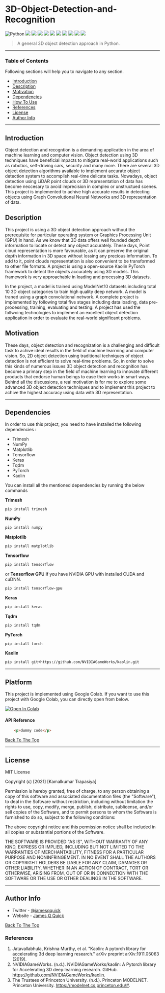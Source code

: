 # 3D-Object-Detection-and-Recognition

![Python](https://img.shields.io/badge/python-v3.7-blue)
<a href="https://docs.python.org/3/library/os.html"><img src="https://img.shields.io/badge/os-orange?style=flat&logo=os"></a>
<a href="https://trimsh.org/trimesh.html"><img src="https://img.shields.io/badge/trimesh-darkblue?style=flat&logo=os"></a>
<a href="https://numpy.org/"><img src="https://img.shields.io/badge/numpy-yellogreen?style=flat&logo=numpy&labelColor=yellogreen"></a>
<a href="https://docs.python.org/3/library/glob.html"><img src="https://img.shields.io/badge/glob-skyblue?style=flat&logo=os"></a>
<a href="https://matplotlib.org/"><img src="https://img.shields.io/badge/matplotlib-lightgreen?style=flat&logo=matplotlib"></a>
<a href="https://www.tensorflow.org/"><img src="https://img.shields.io/badge/tensorflow-white?style=flat&logo=tensorflow&labelColor=white"></a>
<a href="https://keras.io/"><img src="https://img.shields.io/badge/keras-darkred?style=flat&logo=keras&labelColor=darkred"></a>
<a href="https://tqdm.github.io/"><img src="https://img.shields.io/badge/tqdm-purple?style=flat&logo=tqdm&labelColor=purple"></a>
<a href="https://pytorch.org/get-started/locally/"><img src="https://img.shields.io/badge/torch-darkgreen?style=flat&logo=pytorch&labelColor=darkgreen"></a>
<a href="https://kaolin.readthedocs.io/en/latest/"><img src="https://img.shields.io/badge/kaolin-violet?style=flat&logo=kaolin"></a>


> A general 3D object detection approach in Python.

---

### Table of Contents
Following sections will help you to navigate to any section.

- [Introduction](#introduction)
- [Description](#description)
- [Motivation](#motivation)
- [Dependencies](#dependencies)
- [How To Use](#how-to-use)
- [References](#references)
- [License](#license)
- [Author Info](#author-info)

---

## Introduction

Object detection and recogntion is a demanding application in the area of machine learning and computer vision. Object detection using 3D techniques have beneficial impacts to mitigate real-world applications such as robotics, self-driving cars, security and many more.  There are several 3D object detection algorithms available to implement accurate object detection system to accomplish real-time delicate tasks. Nowadays, object detection using LiDAR point clouds or 3D representation of data has become neccesary to avoid imprecision in complex or unstructued scenes. This project is implemented to achive high accurate results in detecting objects using Graph Convolutional Neural Networks and 3D representation of data.

## Description

This project is using a 3D object detection approach without the prerequisite for particular operating system or Graphics Processing Unit (GPU) in hand. As we know that 3D data offers well founded depth information to locate or detect any object accurately. These days, Point cloud representation is more favourable, as it can preserve the original depth information in 3D space without lossing any precious information. To add to it, point clouds representation is also convenient to be transformed to other file formats. A project is using a open-source Kaolin PyTorch framework to detect the objects accurately using 3D models. This framework is very approachable in loading and processing 3D datasets. 

In the project, a model is trained using ModelNet10 datasets including total 10 3D object categories to train high quality deep network. A model is traned using a graph convolutional network. A complete project is implemented by following total five stages including data loading, data pre-processing, training, evaluating and testing. A project has used the follwoing technologies to implement an excellent object detection application in order to evaluate the real-world significant problems.

## Motivation

These days, object detection and recognization is a challenging and difficult task to achive ideal results in the field of machine learrning and computer vision. So, 2D object detection using traditional techniques of object detection is not efficient to solve real-time problems. So, in order to solve this kinds of numerous issues 3D object detection and recognition has become a primary step in the field of machine learning to innovate different products that endorse human beings to ease their works in smart ways. Behind all the discussions, a real motivation is for me to explore some advanced 3D object detection techniques and to implement this project to achive the highest accuracy using data with 3D representation.

---

## Dependencies

In order to use this project, you need to have installed the following dependencies :

* Trimesh
* NumPy
* Matplotlib
* Tensorflow
* Keras
* Tqdm
* PyTorch
* Kaolin

You can install all the mentioned dependencies by running the below commands

**Trimesh**
```bash
pip install trimesh
```

**NumPy**
```bash
pip install numpy
```

**Matplotlib**
```bash
pip install matplotlib
```

**Tensorflow**
```bash
pip install tensorflow
```

or **Tensorflow GPU** if you have NVIDIA GPU with installed CUDA and cuDNN.
```bash
pip install tensorflow-gpu
```

**Keras**
```bash
pip install keras
```

**Tqdm**
```bash
pip install tqdm
```

**PyTorch**
```bash
pip install torch
```

**Kaolin**
```bash
pip install git+https://github.com/NVIDIAGameWorks/kaolin.git
```
---

## Platform

This project is implemented using Google Colab. If you want to use this project with Google Colab, you can directly open from below.

[![Open In Colab](https://colab.research.google.com/assets/colab-badge.svg)](https://colab.research.google.com/github.com/kamaltrapasiya/3D-Object-Detection-and-Recognition/blob/main/3D%20Object%20Detection.ipynb)

#### API Reference

```html
    <p>dummy code</p>
```
[Back To The Top](#read-me-template)

---

## License

MIT License

Copyright (c) [2021] [Kamalkumar Trapasiya]

Permission is hereby granted, free of charge, to any person obtaining a copy
of this software and associated documentation files (the "Software"), to deal
in the Software without restriction, including without limitation the rights
to use, copy, modify, merge, publish, distribute, sublicense, and/or sell
copies of the Software, and to permit persons to whom the Software is
furnished to do so, subject to the following conditions:

The above copyright notice and this permission notice shall be included in all
copies or substantial portions of the Software.

THE SOFTWARE IS PROVIDED "AS IS", WITHOUT WARRANTY OF ANY KIND, EXPRESS OR
IMPLIED, INCLUDING BUT NOT LIMITED TO THE WARRANTIES OF MERCHANTABILITY,
FITNESS FOR A PARTICULAR PURPOSE AND NONINFRINGEMENT. IN NO EVENT SHALL THE
AUTHORS OR COPYRIGHT HOLDERS BE LIABLE FOR ANY CLAIM, DAMAGES OR OTHER
LIABILITY, WHETHER IN AN ACTION OF CONTRACT, TORT OR OTHERWISE, ARISING FROM,
OUT OF OR IN CONNECTION WITH THE SOFTWARE OR THE USE OR OTHER DEALINGS IN THE
SOFTWARE.


---

## Author Info

- Twitter - [@jamesqquick](https://twitter.com/jamesqquick)
- Website - [James Q Quick](https://jamesqquick.com)

[Back To The Top](#read-me-template)


[python-image]: https://img.shields.io/badge/Python-3.6-ff69b4.svg
[python-url]: https://www.python.org/
[pytorch-image]: https://img.shields.io/badge/PyTorch-1.5-2BAF2B.svg
[pytorch-url]: https://pytorch.org/


### References
 <div id="ref"></div>

 1. Jatavallabhula, Krishna Murthy, et al. "Kaolin: A pytorch library for accelerating 3d deep learning research." arXiv preprint arXiv:1911.05063 (2019).
 2. NVIDIAGameWorks. (n.d.). NVIDIAGameWorks/kaolin: A Pytorch library for Accelerating 3D deep learning research. GitHub. https://github.com/NVIDIAGameWorks/kaolin. 
 3. The Trustees of Princeton University. (n.d.). Princeton MODELNET. Princeton University. https://modelnet.cs.princeton.edu/#.
